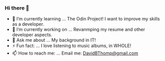 ### Hi there 👋

- 🌱 I’m currently learning ... The Odin Project! I want to improve my skills as a developer.
- 🔭 I’m currently working on ... Revanmping my resume and other developer aspects.
- 💬 Ask me about ... My background in IT!
- ⚡ Fun fact: ... I love listening to music albums, in WHOLE!
- 📫 How to reach me: ... Email me: DavidBThomp@gmail.com


<!--
**DavidBThomp/DavidBThomp** is a ✨ _special_ ✨ repository because its `README.md` (this file) appears on your GitHub profile.

Here are some ideas to get you started:

- 🔭 I’m currently working on ...
- 👯 I’m looking to collaborate on ...
- 🤔 I’m looking for help with ...
- 💬 Ask me about ...
- 📫 How to reach me: ...
- 😄 Pronouns: ...
- ⚡ Fun fact: ...
-->
